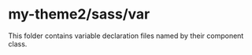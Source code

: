# my-theme2/sass/var

This folder contains variable declaration files named by their component class.
